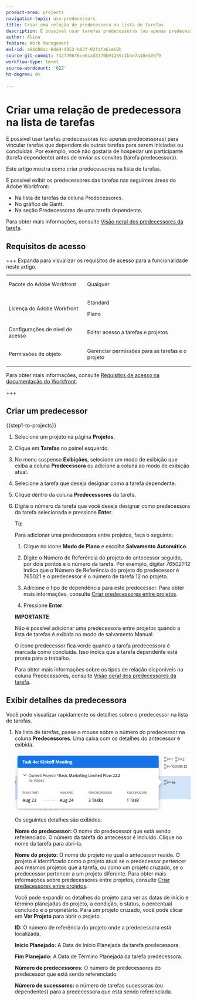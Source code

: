 ```yaml
---
product-area: projects
navigation-topic: use-predecessors
title: Criar uma relação de predecessora na lista de tarefas
description: É possível usar tarefas predecessoras (ou apenas predecessoras) para vincular tarefas que dependem de outras tarefas para serem iniciadas ou concluídas. Por exemplo, você não gostaria de hospedar um participante (tarefa dependente) antes de enviar os convites (tarefa predecessora).
author: Alina
feature: Work Management
exl-id: a84d88ac-8dd4-4952-b83f-02fafa61e68b
source-git-commit: 7427706f6ce6cad3370b91269c1b4e7a10ed09f9
workflow-type: tm+mt
source-wordcount: '622'
ht-degree: 0%

---
```


# Criar uma relação de predecessora na lista de tarefas

<!-- Audited: 5/2025 -->

É possível usar tarefas predecessoras (ou apenas predecessoras) para vincular tarefas que dependem de outras tarefas para serem iniciadas ou concluídas. Por exemplo, você não gostaria de hospedar um participante (tarefa dependente) antes de enviar os convites (tarefa predecessora).

Este artigo mostra como criar predecessores na lista de tarefas.

É possível exibir os predecessores das tarefas nas seguintes áreas do Adobe Workfront:

* Na lista de tarefas da coluna Predecessores.
* No gráfico de Gantt.
* Na seção Predecessoras de uma tarefa dependente.

Para obter mais informações, consulte [Visão geral dos predecessores da tarefa](../../../manage-work/tasks/use-prdcssrs/predecessors-overview.md).

## Requisitos de acesso

+++ Expanda para visualizar os requisitos de acesso para a funcionalidade neste artigo.

<table style="table-layout:auto"> 
 <col> 
 <col> 
 <tbody> 
  <tr> 
   <td role="rowheader">Pacote do Adobe Workfront</td> 
   <td> <p>Qualquer</p> </td> 
  </tr> 
  <tr> 
   <td role="rowheader">Licença do Adobe Workfront</td> 
   <td><p>Standard</p> 
   <p>Plano</p> </td> 
  </tr> 
  <tr> 
   <td role="rowheader">Configurações de nível de acesso</td> 
   <td> <p>Editar acesso a tarefas e projetos</p> </td> 
  </tr> 
  <tr> 
   <td role="rowheader">Permissões de objeto</td> 
   <td> <p>Gerenciar permissões para as tarefas e o projeto</p></td> 
  </tr> 
 </tbody> 
</table>

Para obter mais informações, consulte [Requisitos de acesso na documentação do Workfront](/help/quicksilver/administration-and-setup/add-users/access-levels-and-object-permissions/access-level-requirements-in-documentation.md).

+++

<!--Old:

<table style="table-layout:auto"> 
 <col> 
 <col> 
 <tbody> 
  <tr> 
   <td role="rowheader">Adobe Workfront plan</td> 
   <td> <p>Any</p> </td> 
  </tr> 
  <tr> 
   <td role="rowheader">Adobe Workfront license</td> 
   <td> <p>Standard </p><p>Plan </p> </td> 
  </tr> 
  <tr> 
   <td role="rowheader">Access level configurations</td> 
   <td> <p>Edit access to Tasks and Projects</p> <p>Note: If you still don't have access, ask your Workfront administrator if they set additional restrictions in your access level. </p> </td> 
  </tr> 
  <tr> 
   <td role="rowheader">Object permissions</td> 
   <td> <p>Manage permissions to the tasks and the project</p> </td> 
  </tr> 
 </tbody> 
</table>-->

## Criar um predecessor

{{step1-to-projects}}

1. Selecione um projeto na página **Projetos**.
1. Clique em **Tarefas** no painel esquerdo.
1. No menu suspenso **Exibições**, selecione um modo de exibição que exiba a coluna **Predecessora** ou adicione a coluna ao modo de exibição atual.

1. Selecione a tarefa que deseja designar como a tarefa dependente.
1. Clique dentro da coluna **Predecessores** da tarefa.
1. Digite o número da tarefa que você deseja designar como predecessora da tarefa selecionada e pressione **Enter**.

   >[!TIP]
   >
   >Para adicionar uma predecessora entre projetos, faça o seguinte:
   >
   >1. Clique no ícone **Modo de Plano** e escolha **Salvamento Automático**.
   >
   >1. Digite o Número de Referência do projeto do antecessor seguido, por dois pontos e o número da tarefa. Por exemplo, digitar *765021:12* indica que o Número de Referência do projeto do predecessor é 765021 e o predecessor é o número de tarefa 12 no projeto.
   >
   >1. Adicione o tipo de dependência para este predecessor. Para obter mais informações, consulte [Criar predecessores entre projetos](/help/quicksilver/manage-work/tasks/use-prdcssrs/cross-project-predecessors.md).
   >
   >1. Pressione **Enter**.
   >
   >**IMPORTANTE**
   >
   >Não é possível adicionar uma predecessora entre projetos quando a lista de tarefas é exibida no modo de salvamento Manual.

   O ícone predecessor fica verde quando a tarefa predecessora é marcada como concluída. Isso indica que a tarefa dependente está pronta para o trabalho.

   Para obter mais informações sobre os tipos de relação disponíveis na coluna Predecessores, consulte [Visão geral dos predecessores da tarefa](../../../manage-work/tasks/use-prdcssrs/predecessors-overview.md).

## Exibir detalhes da predecessora

Você pode visualizar rapidamente os detalhes sobre o predecessor na lista de tarefas.

1. Na lista de tarefas, passe o mouse sobre o número do predecessor na coluna **Predecessores**. Uma caixa com os detalhes do antecessor é exibida.

   ![Detalhes do predecessor](assets/predecessor-details-in-task-list.png)

   Os seguintes detalhes são exibidos:

   **Nome do predecessor:** O nome do predecessor que está sendo referenciado. O número da tarefa do antecessor é incluído. Clique no nome da tarefa para abri-la.

   **Nome do projeto:** O nome do projeto no qual o antecessor reside. O projeto é identificado como o projeto atual se o predecessor pertencer aos mesmos projetos que a tarefa, ou como um projeto cruzado, se o predecessor pertencer a um projeto diferente. Para obter mais informações sobre predecessores entre projetos, consulte [Criar predecessores entre projetos](../../tasks/use-prdcssrs/cross-project-predecessors.md).

   Você pode expandir os detalhes do projeto para ver as datas de início e término planejadas do projeto, a condição, o status, o percentual concluído e o proprietário. Para um projeto cruzado, você pode clicar em **Ver Projeto** para abrir o projeto.

   **ID:** O número de referência do projeto onde a predecessora está localizada.

   **Início Planejado:** A Data de Início Planejada da tarefa predecessora.

   **Fim Planejado:** A Data de Término Planejada da tarefa predecessora.

   **Número de predecessores:** O número de predecessores do predecessor que está sendo referenciado.

   **Número de sucessores:** o número de tarefas sucessoras (ou dependentes) para a predecessora que está sendo referenciada.

